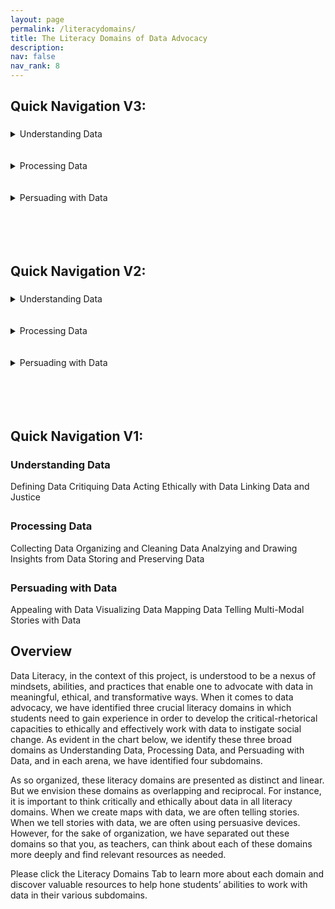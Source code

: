 ```yaml
---
layout: page
permalink: /literacydomains/
title: The Literacy Domains of Data Advocacy
description:
nav: false
nav_rank: 8
---
```


<link rel="stylesheet" href="https://cdn.jsdelivr.net/npm/@shoelace-style/shoelace@2.5.2/cdn/themes/light.css" />
<script type="module" src="https://cdn.jsdelivr.net/npm/@shoelace-style/shoelace@2.5.2/cdn/shoelace.js" ></script>

## Quick Navigation V3:

<div style="height:5px;font-size:1px;">&nbsp;</div>

<div class="row">
  <div class="column">
    <details>
      <summary>Understanding Data</summary>
      <sl-button-group label="Alignment">
        <sl-button href="">Overview</sl-button>
        <sl-button href="https://da4asandbox.github.io/curricularsite/defining-data/">Defining Data</sl-button>
        <sl-button href="">Critiquing Data</sl-button>
        <sl-button href="">Acting Ethically with Data</sl-button>
        <sl-button href="">Linking Data and Justice</sl-button>
      </sl-button-group>
<div style="height:5px;font-size:1px;">&nbsp;</div>
    </details>
    <br> &nbsp;
  </div>
  <div class="column">
      <details>
      <summary>Processing Data</summary>
      - 
    </details>
    <br> &nbsp;
  </div>
  <div class="column">
      <details>
      <summary>Persuading with Data</summary>
      - 
    </details>
    <br> &nbsp;
  </div>
</div>
<br><br>

## Quick Navigation V2:

<div style="height:5px;font-size:1px;">&nbsp;</div>

<div class="row">
  <div class="column">
    <details>
      <summary>Understanding Data</summary>
      - Overview
      - Defining Data
      - Critiquing Data
      - Acting Ethically with Data
      - Linking Data and Justice
    </details>
    <br> &nbsp;
  </div>
  <div class="column">
      <details>
      <summary>Processing Data</summary>
      - 
    </details>
    <br> &nbsp;
  </div>
  <div class="column">
      <details>
      <summary>Persuading with Data</summary>
      - 
    </details>
    <br> &nbsp;
  </div>
</div>
<br><br>

## Quick Navigation V1:

<h3>Understanding Data</h3>
<sl-button-group label="Alignment">
  <sl-button href="https://da4asandbox.github.io/curricularsite/defining-data/">Defining Data</sl-button>
  <sl-button href="">Critiquing Data</sl-button>
  <sl-button href="">Acting Ethically with Data</sl-button>
  <sl-button href="">Linking Data and Justice</sl-button>
</sl-button-group>
<div style="height:5px;font-size:1px;">&nbsp;</div>

<h3>Processing Data</h3>
<sl-button-group label="Alignment">
  <sl-button href="">Collecting Data</sl-button>
  <sl-button href="">Organizing and Cleaning Data</sl-button>
  <sl-button href="">Analzying and Drawing Insights from Data</sl-button>
  <sl-button href="">Storing and Preserving Data</sl-button>
</sl-button-group>
<div style="height:5px;font-size:1px;">&nbsp;</div>

<h3>Persuading with Data</h3>
<sl-button-group label="Alignment">
  <sl-button href="">Appealing with Data</sl-button>
  <sl-button href="">Visualizing Data</sl-button>
  <sl-button href="">Mapping Data</sl-button>
  <sl-button href="">Telling Multi-Modal Stories with Data</sl-button>
</sl-button-group>

## Overview

Data Literacy, in the context of this project, is understood to be a nexus of mindsets, abilities, and practices that enable one to advocate with data in meaningful, ethical, and transformative ways. When it comes to data advocacy, we have identified three crucial literacy domains in which students need to gain experience in order to develop the critical-rhetorical capacities to ethically and effectively work with data to instigate social change. As evident in the chart below, we identify these three broad domains as Understanding Data, Processing Data, and Persuading with Data, and in each arena, we have identified four subdomains.
 
As so organized, these literacy domains are presented as distinct and linear. But we envision these domains as overlapping and reciprocal. For instance, it is important to think critically and ethically about data in all literacy domains. When we create maps with data, we are often telling stories. When we tell stories with data, we are often using persuasive devices. However, for the sake of organization, we have separated out these domains so that you, as teachers, can think about each of these domains more deeply and find relevant resources as needed.
 
Please click the Literacy Domains Tab to learn more about each domain and discover valuable resources to help hone students’ abilities to work with data in their various subdomains.
